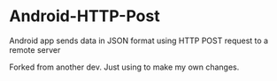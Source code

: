 # Android-HTTP-Post
Android app sends data in JSON format using HTTP POST request to a remote server

Forked from another dev. Just using to make my own changes.
